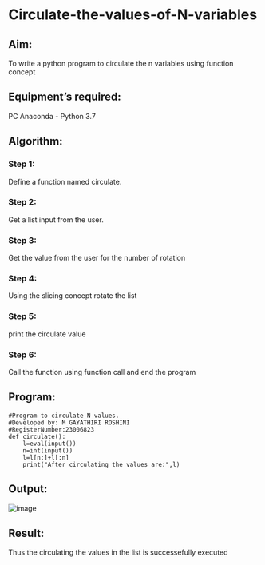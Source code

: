 # Circulate-the-values-of-N-variables
## Aim:
To write a python program to circulate the n variables using function concept
## Equipment’s required:
PC
Anaconda - Python 3.7
## Algorithm: 
### Step 1: 
Define a function named circulate.
### Step 2: 
Get a list input from the user.
### Step 3: 
Get the value from the user for the number of rotation
### Step 4: 
Using the slicing concept rotate the list

### Step 5: 
print the circulate value
### Step 6: 
Call the function using function call and end the program 
## Program:
~~~
#Program to circulate N values.
#Developed by: M GAYATHIRI ROSHINI
#RegisterNumber:23006823
def circulate():
    l=eval(input())
    n=int(input())
    l=l[n:]+l[:n]
    print("After circulating the values are:",l)
~~~
## Output:
![image](https://github.com/23006823/Circulate-the-values-of-N-variables/assets/138971409/1e3a2f03-d346-4b21-b94e-5d070f6a1596)


## Result:
Thus the circulating the values in the list is successefully executed
